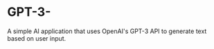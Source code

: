 # GPT-3-
A simple AI application that uses OpenAI's GPT-3 API to generate text based on user input.
